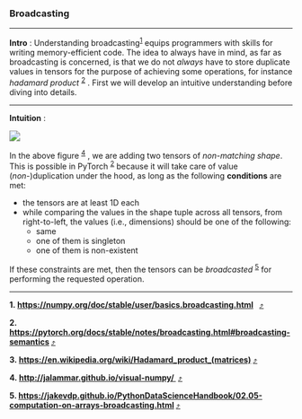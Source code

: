 ### Broadcasting

----------------

**Intro** : Understanding broadcasting<sup id="numpybroadcastingdoc">[1](#fn1)</sup> equips programmers with skills for writing memory-efficient code. The idea to always have in mind, as far as broadcasting is concerned, is that we do not *always* have to store duplicate values in tensors for the purpose of achieving some operations, for instance *hadamard product* <sup id="hadamardproductwiki">[2](#fn2)</sup> . First we will develop an intuitive understanding before diving into details.

--------------------------

**Intuition** :

<img src="http://jalammar.github.io/images/numpy/numpy-matrix-broadcast.png" style="zoom:120%;" /> 



In the above figure <sup id="visualnumpy">[4](#fn4)</sup> ,  we are adding two tensors of *non-matching shape*. This is possible in PyTorch <sup id="pytorchbroadcastingdoc">[2](#fn2)</sup> because  it will take care of value (*non-*)duplication under the hood, as long as the following **conditions** are met:

- the tensors are at least 1D each
- while comparing the values in the shape tuple across all tensors, from right-to-left, the values (i.e., dimensions) should be one of the following:
  - same
  - one of them is singleton
  - one of them is non-existent 

If these constraints are met, then the tensors can be *broadcasted* <sup id="jakevdpbcast">[5](#fn5)</sup> for performing the requested operation.



---------------------------------

<b id="fn1">1. https://numpy.org/doc/stable/user/basics.broadcasting.html  </b> [:arrow_heading_up:](#numpybroadcastingdoc) 

<b id="fn2">2. https://pytorch.org/docs/stable/notes/broadcasting.html#broadcasting-semantics  </b> [:arrow_heading_up:](#pytorchbroadcastingdoc) 

<b id="fn3">3. https://en.wikipedia.org/wiki/Hadamard_product_(matrices) </b> [:arrow_heading_up:](#hadamardproductwiki) 

<b id="fn4">4. http://jalammar.github.io/visual-numpy/ </b> [:arrow_heading_up:](#visualnumpy) 

<b id="fn5">5. https://jakevdp.github.io/PythonDataScienceHandbook/02.05-computation-on-arrays-broadcasting.html </b> [:arrow_heading_up:](#jakevdpbcast) 